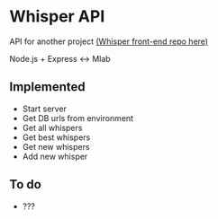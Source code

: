 # Whisper API

API for another project [(Whisper front-end repo here)](https://github.com/lip3k/whisper)

Node.js + Express <-> Mlab

## Implemented

- Start server
- Get DB urls from environment
- Get all whispers
- Get best whispers
- Get new whispers
- Add new whisper

## To do

- ???
